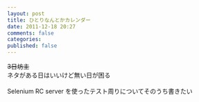 ```yaml
---
layout: post
title: ひとりなんとかカレンダー
date: 2011-12-18 20:27
comments: false
categories: 
published: false
---
```


~~3日坊主~~\
ネタがある日はいいけど無い日が困る\
\
Selenium RC server を使ったテスト周りについてそのうち書きたい
